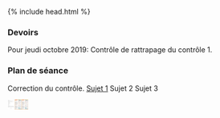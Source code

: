 {% include head.html %}

### Devoirs

Pour jeudi octobre 2019: Contrôle de rattrapage du contrôle 1. 

### Plan de séance

Correction du contrôle. 
[Sujet 1](./assets/controles/1/1.1.pdf)
Sujet 2
Sujet 3

<img src="./assets/controles/1/1.1.pdf" alt="1 à 8 page 14" height="20"/><img src="./assets/img/p14n1-8.png" alt="1 à 8 page 14" height="20"/><img src="./assets/img/p14n1-8.png" alt="1 à 8 page 14" height="20"/>

